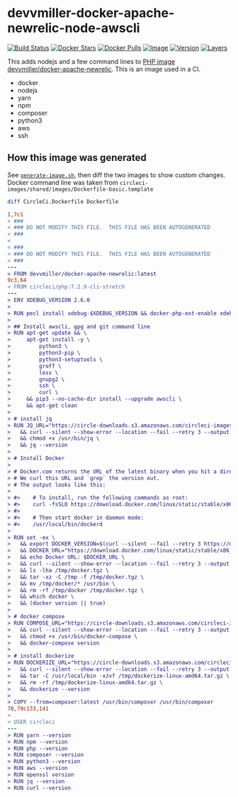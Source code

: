 # devvmiller-docker-apache-newrelic-node-awscli

[![Build Status](https://travis-ci.com/GabLeRoux/devvmiller-docker-apache-newrelic-node-awscli.svg?branch=master)](https://travis-ci.com/GabLeRoux/devvmiller-docker-apache-newrelic-node-awscli)
[![Docker Stars](https://img.shields.io/docker/stars/gableroux/devvmiller-docker-apache-newrelic-node-awscli.svg)](https://hub.docker.com/r/gableroux/devvmiller-docker-apache-newrelic-node-awscli)
[![Docker Pulls](https://img.shields.io/docker/pulls/gableroux/devvmiller-docker-apache-newrelic-node-awscli.svg)](https://hub.docker.com/r/gableroux/devvmiller-docker-apache-newrelic-node-awscli)
[![Image](https://images.microbadger.com/badges/image/gableroux/devvmiller-docker-apache-newrelic-node-awscli.svg)](https://microbadger.com/images/gableroux/devvmiller-docker-apache-newrelic-node-awscli)
[![Version](https://images.microbadger.com/badges/version/gableroux/devvmiller-docker-apache-newrelic-node-awscli.svg)](https://microbadger.com/images/gableroux/devvmiller-docker-apache-newrelic-node-awscli)
[![Layers](https://images.microbadger.com/badges/image/gableroux/devvmiller-docker-apache-newrelic-node-awscli.svg)](https://microbadger.com/images/gableroux/devvmiller-docker-apache-newrelic-node-awscli)

This adds nodejs and a few command lines to [PHP image devvmiller/docker-apache-newrelic](https://github.com/devvmiller/docker-apache-newrelic). This is an image used in a CI.

* docker
* nodejs
* yarn
* npm
* composer
* python3
* aws
* ssh

## How this image was generated

See [`generate-image.sh`](generate-image.sh), then diff the two images to show custom changes. Docker command line was taken from `circleci-images/shared/images/Dockerfile-basic.template`

```bash
diff CircleCi.Dockerfile Dockerfile
```

```diff
1,7c1
< ###
< ### DO NOT MODIFY THIS FILE.  THIS FILE HAS BEEN AUTOGENERATED
< ###
< 
< ###
< ### DO NOT MODIFY THIS FILE.  THIS FILE HAS BEEN AUTOGENERATED
< ###
---
> FROM devvmiller/docker-apache-newrelic:latest
9c3,64
< FROM circleci/php:7.2.9-cli-stretch
---
> ENV XDEBUG_VERSION 2.6.0
> 
> RUN pecl install xdebug-$XDEBUG_VERSION && docker-php-ext-enable xdebug
> 
> ## Install awscli, gpg and git command line
> RUN apt-get update && \
>     apt-get install -y \
>         python3 \
>         python3-pip \
>         python3-setuptools \
>         groff \
>         less \
>         gnupg2 \
>         ssh \
>         curl \
>     && pip3 --no-cache-dir install --upgrade awscli \
>     && apt-get clean
> 
> # install jq
> RUN JQ_URL="https://circle-downloads.s3.amazonaws.com/circleci-images/cache/linux-amd64/jq-latest" \
>   && curl --silent --show-error --location --fail --retry 3 --output /usr/bin/jq $JQ_URL \
>   && chmod +x /usr/bin/jq \
>   && jq --version
> 
> # Install Docker
> 
> # Docker.com returns the URL of the latest binary when you hit a directory listing
> # We curl this URL and `grep` the version out.
> # The output looks like this:
> 
> #>    # To install, run the following commands as root:
> #>    curl -fsSLO https://download.docker.com/linux/static/stable/x86_64/docker-17.05.0-ce.tgz && tar --strip-components=1 -xvzf docker-17.05.0-ce.tgz -C /usr/local/bin
> #>
> #>    # Then start docker in daemon mode:
> #>    /usr/local/bin/dockerd
> 
> RUN set -ex \
>   && export DOCKER_VERSION=$(curl --silent --fail --retry 3 https://download.docker.com/linux/static/stable/x86_64/ | grep -o -e 'docker-[.0-9]*-ce\.tgz' | sort -r | head -n 1) \
>   && DOCKER_URL="https://download.docker.com/linux/static/stable/x86_64/${DOCKER_VERSION}" \
>   && echo Docker URL: $DOCKER_URL \
>   && curl --silent --show-error --location --fail --retry 3 --output /tmp/docker.tgz "${DOCKER_URL}" \
>   && ls -lha /tmp/docker.tgz \
>   && tar -xz -C /tmp -f /tmp/docker.tgz \
>   && mv /tmp/docker/* /usr/bin \
>   && rm -rf /tmp/docker /tmp/docker.tgz \
>   && which docker \
>   && (docker version || true)
> 
> # docker compose
> RUN COMPOSE_URL="https://circle-downloads.s3.amazonaws.com/circleci-images/cache/linux-amd64/docker-compose-latest" \
>   && curl --silent --show-error --location --fail --retry 3 --output /usr/bin/docker-compose $COMPOSE_URL \
>   && chmod +x /usr/bin/docker-compose \
>   && docker-compose version
> 
> # install dockerize
> RUN DOCKERIZE_URL="https://circle-downloads.s3.amazonaws.com/circleci-images/cache/linux-amd64/dockerize-latest.tar.gz" \
>   && curl --silent --show-error --location --fail --retry 3 --output /tmp/dockerize-linux-amd64.tar.gz $DOCKERIZE_URL \
>   && tar -C /usr/local/bin -xzvf /tmp/dockerize-linux-amd64.tar.gz \
>   && rm -rf /tmp/dockerize-linux-amd64.tar.gz \
>   && dockerize --version
> 
> COPY --from=composer:latest /usr/bin/composer /usr/bin/composer
78,79c133,141
< 
< USER circleci
---
> RUN yarn --version
> RUN npm --version
> RUN php --version
> RUN composer --version
> RUN python3 --version
> RUN aws --version
> RUN openssl version
> RUN jq --version
> RUN curl --version
```